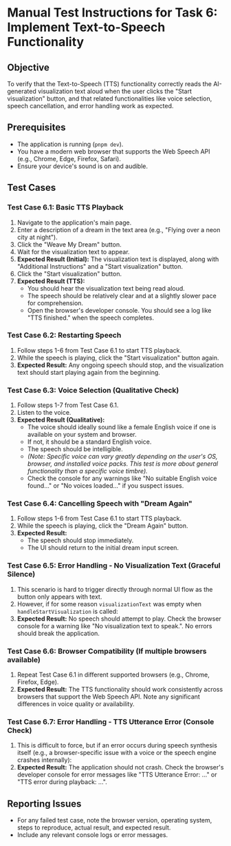 # Manual Test Instructions for Task 6: Implement Text-to-Speech Functionality

## Objective
To verify that the Text-to-Speech (TTS) functionality correctly reads the AI-generated visualization text aloud when the user clicks the "Start visualization" button, and that related functionalities like voice selection, speech cancellation, and error handling work as expected.

## Prerequisites
- The application is running (`pnpm dev`).
- You have a modern web browser that supports the Web Speech API (e.g., Chrome, Edge, Firefox, Safari).
- Ensure your device's sound is on and audible.

## Test Cases

### Test Case 6.1: Basic TTS Playback
1.  Navigate to the application's main page.
2.  Enter a description of a dream in the text area (e.g., "Flying over a neon city at night").
3.  Click the "Weave My Dream" button.
4.  Wait for the visualization text to appear.
5.  **Expected Result (Initial):** The visualization text is displayed, along with "Additional Instructions" and a "Start visualization" button.
6.  Click the "Start visualization" button.
7.  **Expected Result (TTS):**
    *   You should hear the visualization text being read aloud.
    *   The speech should be relatively clear and at a slightly slower pace for comprehension.
    *   Open the browser's developer console. You should see a log like "TTS finished." when the speech completes.

### Test Case 6.2: Restarting Speech
1.  Follow steps 1-6 from Test Case 6.1 to start TTS playback.
2.  While the speech is playing, click the "Start visualization" button again.
3.  **Expected Result:** Any ongoing speech should stop, and the visualization text should start playing again from the beginning.

### Test Case 6.3: Voice Selection (Qualitative Check)
1.  Follow steps 1-7 from Test Case 6.1.
2.  Listen to the voice.
3.  **Expected Result (Qualitative):**
    *   The voice should ideally sound like a female English voice if one is available on your system and browser.
    *   If not, it should be a standard English voice.
    *   The speech should be intelligible.
    *   *(Note: Specific voice can vary greatly depending on the user's OS, browser, and installed voice packs. This test is more about general functionality than a specific voice timbre).* 
    *   Check the console for any warnings like "No suitable English voice found..." or "No voices loaded..." if you suspect issues.

### Test Case 6.4: Cancelling Speech with "Dream Again"
1.  Follow steps 1-6 from Test Case 6.1 to start TTS playback.
2.  While the speech is playing, click the "Dream Again" button.
3.  **Expected Result:**
    *   The speech should stop immediately.
    *   The UI should return to the initial dream input screen.

### Test Case 6.5: Error Handling - No Visualization Text (Graceful Silence)
1.  This scenario is hard to trigger directly through normal UI flow as the button only appears with text.
2.  However, if for some reason `visualizationText` was empty when `handleStartVisualization` is called:
3.  **Expected Result:** No speech should attempt to play. Check the browser console for a warning like "No visualization text to speak.". No errors should break the application.

### Test Case 6.6: Browser Compatibility (If multiple browsers available)
1.  Repeat Test Case 6.1 in different supported browsers (e.g., Chrome, Firefox, Edge).
2.  **Expected Result:** The TTS functionality should work consistently across browsers that support the Web Speech API. Note any significant differences in voice quality or availability.

### Test Case 6.7: Error Handling - TTS Utterance Error (Console Check)
1.  This is difficult to force, but if an error occurs during speech synthesis itself (e.g., a browser-specific issue with a voice or the speech engine crashes internally):
2.  **Expected Result:** The application should not crash. Check the browser's developer console for error messages like "TTS Utterance Error: ..." or "TTS error during playback: ...".

## Reporting Issues
- For any failed test case, note the browser version, operating system, steps to reproduce, actual result, and expected result.
- Include any relevant console logs or error messages. 